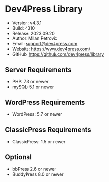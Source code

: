 # Dev4Press Library

* Version: v4.3.1
* Build:   4310
* Release: 2023.09.20.
* Author:  Milan Petrovic
* Email:   support@dev4press.com
* Website: https://www.dev4press.com/
* GitHub:  https://github.com/dev4press/library

## Server Requirements

* PHP: 7.3 or newer
* mySQL: 5.1 or newer

## WordPress Requirements

* WordPress: 5.7 or newer

## ClassicPress Requirements

* ClassicPress: 1.5 or newer

## Optional

* bbPress 2.6 or newer
* BuddyPress 8.0 or newer
